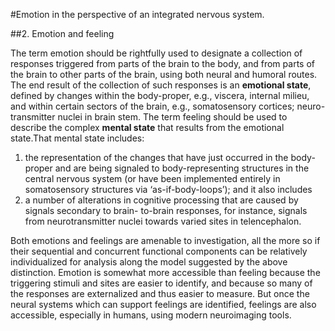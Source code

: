 #Emotion in the perspective of an integrated nervous system.

##2. Emotion and feeling

The term emotion should be rightfully used to designate a collection of responses triggered from parts of the brain to the body, and from parts of the brain to other parts of the brain, using both neural and humoral routes. The end result of the collection of such responses is an **emotional state**, defined by changes within the body-proper, e.g., viscera, internal milieu, and within certain sectors of the brain, e.g., somatosensory cortices; neuro-transmitter nuclei in brain stem.
The term feeling should be used to describe the complex **mental state** that results from the emotional state.That mental state includes: 

1. the representation of the changes that have just occurred in the body-proper and are being signaled to body-representing structures in the central nervous system (or have been implemented entirely in somatosensory structures via ‘as-if-body-loops’); and it also includes
1. a number of alterations in cognitive processing that are caused by signals secondary to brain- to-brain responses, for instance, signals from neurotransmitter nuclei towards varied sites in telencephalon.

Both emotions and feelings are amenable to investigation, all the more so if their sequential and concurrent functional components can be relatively individualized for analysis along the model suggested by the above distinction. Emotion is somewhat more accessible than feeling because the triggering stimuli and sites are easier to identify, and because so many of the responses are externalized and thus easier to measure. But once the neural systems which can support feelings are identified, feelings are also accessible, especially in humans, using modern neuroimaging tools.
